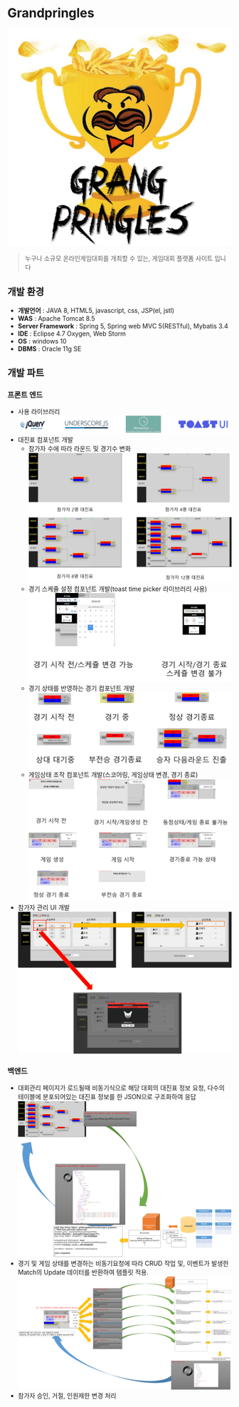 # Grandpringles
![그랑 프링글스](https://github.com/OneHundredTwo/GrandPringles/blob/master/img/logo.png "그랑프링글스") 

> 누구나 소규모 온라인게임대회를 개최할 수 있는, 게임대회 플랫폼 사이트 입니다

## 개발 환경
* **개발언어** : JAVA 8, HTML5, javascript, css, JSP(el, jstl)
* **WAS** : Apache Tomcat 8.5
* **Server Framework** : Spring 5, Spring web MVC 5(RESTful), Mybatis 3.4
* **IDE** : Eclipse 4.7 Oxygen, Web Storm 
* **OS** : windows 10
* **DBMS** : Oracle 11g SE

## 개발 파트
### 프론트 엔드
* 사용 라이브러리
![jquery,underscore,moment](https://github.com/OneHundredTwo/GrandPringles/blob/master/img/front_end_libs.png "프론트엔드 라이브러리")
* 대진표 컴포넌트 개발
	* 참가자 수에 따라 라운드 및 경기수 변화
![match table](https://github.com/OneHundredTwo/GrandPringles/blob/master/img/match_table.png "대진표")
	* 경기 스케쥴 설정 컴포넌트 개발(toast time picker 라이브러리 사용)
![match scheduler](https://github.com/OneHundredTwo/GrandPringles/blob/master/img/match_scheduler.png "경기 일정변경")
	* 경기 상태를 반영하는 경기 컴포넌트 개발
![match status](https://github.com/OneHundredTwo/GrandPringles/blob/master/img/match_status.png "경기 상태")
	* 게임상태 조작 컴포넌트 개발(스코어링, 게임상태 변경, 경기 종료)
![game controller](https://github.com/OneHundredTwo/GrandPringles/blob/master/img/game_controller.png "게임 컨트롤러")
* 참가자 관리 UI 개발
![manage participations](https://github.com/OneHundredTwo/GrandPringles/blob/master/img/manage_participations.png "참가자 관리")

### 백엔드
* 대회관리 페이지가 로드될때 비동기식으로 해당 대회의 대진표 정보 요청, 다수의 테이블에 분포되어있는 대진표 정보를 한 JSON으로 구조화하여 응답
![server match chart](https://github.com/OneHundredTwo/GrandPringles/blob/master/img/server_match_table.png "대진표 요청응답")
* 경기 및 게임 상태를 변경하는 비동기요청에 따라 CRUD 작업 및, 이벤트가 발생한 Match의 Update 데이터를 반환하여 템플릿 적용.
![server match update](https://github.com/OneHundredTwo/GrandPringles/blob/master/img/server_match_game_controller.png "서버 경기 업데이트")
* 참가자 승인, 거절, 인원제한 변경 처리